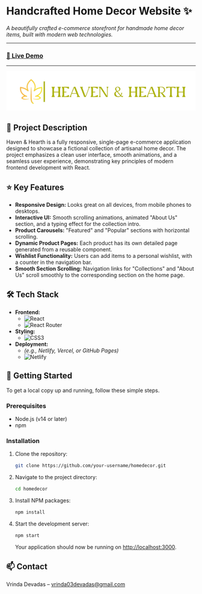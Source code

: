 # Handcrafted Home Decor Website ✨

*A beautifully crafted e-commerce storefront for handmade home decor items, built with modern web technologies.*

---

### [🚀 Live Demo](https://heavennhearth.netlify.app/)

---

![Haven & Hearth Screenshot](src/images/logo-2.png)

## 📝 Project Description

Haven & Hearth is a fully responsive, single-page e-commerce application designed to showcase a fictional collection of artisanal home decor. The project emphasizes a clean user interface, smooth animations, and a seamless user experience, demonstrating key principles of modern frontend development with React.

## ⭐ Key Features

*   **Responsive Design:** Looks great on all devices, from mobile phones to desktops.
*   **Interactive UI:** Smooth scrolling animations, animated "About Us" section, and a typing effect for the collection intro.
*   **Product Carousels:** "Featured" and "Popular" sections with horizontal scrolling.
*   **Dynamic Product Pages:** Each product has its own detailed page generated from a reusable component.
*   **Wishlist Functionality:** Users can add items to a personal wishlist, with a counter in the navigation bar.
*   **Smooth Section Scrolling:** Navigation links for "Collections" and "About Us" scroll smoothly to the corresponding section on the home page.

## 🛠️ Tech Stack

*   **Frontend:**
    *   ![React](https://img.shields.io/badge/react-%2320232a.svg?style=for-the-badge&logo=react&logoColor=%2361DAFB)
    *   ![React Router](https://img.shields.io/badge/React_Router-CA4245?style=for-the-badge&logo=react-router&logoColor=white)
*   **Styling:**
    *   ![CSS3](https://img.shields.io/badge/css3-%231572B6.svg?style=for-the-badge&logo=css3&logoColor=white)
*   **Deployment:**
    *   *(e.g., Netlify, Vercel, or GitHub Pages)*
    *   ![Netlify](https://img.shields.io/badge/netlify-%23000000.svg?style=for-the-badge&logo=netlify&logoColor=#00C7B7)

## 🚀 Getting Started

To get a local copy up and running, follow these simple steps.

### Prerequisites

*   Node.js (v14 or later)
*   npm

### Installation

1.  Clone the repository:
    ```sh
    git clone https://github.com/your-username/homedecor.git
    ```
2.  Navigate to the project directory:
    ```sh
    cd homedecor
    ```
3.  Install NPM packages:
    ```sh
    npm install
    ```
4.  Start the development server:
    ```sh
    npm start
    ```
    Your application should now be running on [http://localhost:3000](http://localhost:3000/).

## 📫 Contact

Vrinda Devadas – [vrinda03devadas@gmail.com](vrinda03devadas@gmail.com)

